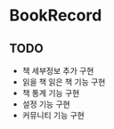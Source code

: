 # BookRecord

## TODO
  - 책 세부정보 추가 구현
  - 읽을 책 읽은 책 기능 구현
  - 책 통계 기능 구현
  - 설정 기능 구현
  - 커뮤니티 기능 구현

